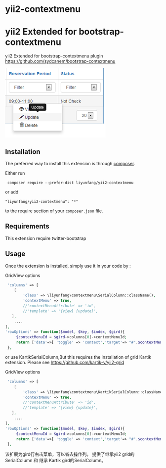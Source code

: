 # yii2-contextmenu
yii2 Extended for bootstrap-contextmenu
===============================
yii2 Extended for bootstrap-contextmenu plugin https://github.com/sydcanem/bootstrap-contextmenu

![Effect picture 1](https://github.com/liyunfang/wr/blob/master/images/yii2-contextmenu-1.png "Effect picture 1")  




Installation
------------

The preferred way to install this extension is through [composer](http://getcomposer.org/download/).

Either run

```
 composer require --prefer-dist liyunfang/yii2-contextmenu
```

or add

```
"liyunfang/yii2-contextmenu": "*"
```

to the require section of your `composer.json` file.

Requirements
------------
This extension require twitter-bootstrap

Usage
-----

Once the extension is installed, simply use it in your code by  :

GridView options
```php
 'columns' => [
    [
        'class' => \liyunfang\contextmenu\SerialColumn::className(),
        'contextMenu' => true,
        //'contextMenuAttribute' => 'id',
        //'template' => '{view} {update}', 
   ],
    ....
],
'rowOptions' => function($model, $key, $index, $gird){
     $contextMenuId = $gird->columns[0]->contextMenuId;
     return ['data'=>[ 'toggle' => 'context','target'=> "#".$contextMenuId ]];
 },

 ```
 
 or use KartikSerialColumn,But this requires the installation of grid Kartik extension.
 Please see https://github.com/kartik-v/yii2-grid
 
 GridView options
```php
 'columns' => [
    [
        'class' => \liyunfang\contextmenu\KartikSerialColumn::className(),
        'contextMenu' => true,
        //'contextMenuAttribute' => 'id',
        //'template' => '{view} {update}', 
   ],
    ....
],
'rowOptions' => function($model, $key, $index, $gird){
     $contextMenuId = $gird->columns[0]->contextMenuId;
     return ['data'=>[ 'toggle' => 'context','target'=> "#".$contextMenuId ]];
 },

 ```


该扩展为gird行右击菜单，可以省去操作列。
提供了继承yii2 grid的SerialColumn 和 继承 Kartik gird的SerialColumn。
